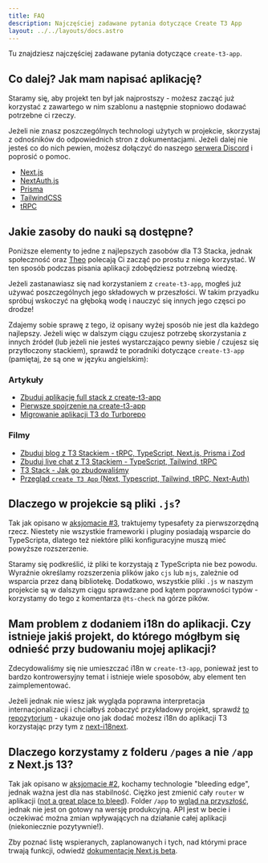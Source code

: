 ```yaml
---
title: FAQ
description: Najczęściej zadawane pytania dotyczące Create T3 App
layout: ../../layouts/docs.astro
---
```


Tu znajdziesz najczęściej zadawane pytania dotyczące  `create-t3-app`.

## Co dalej? Jak mam napisać aplikację?

Staramy się, aby projekt ten był jak najprostszy - możesz zacząć już korzystać z zawartego w nim szablonu a następnie stopniowo dodawać potrzebne ci rzeczy.

Jeżeli nie znasz poszczególnych technologi użytych w projekcie, skorzystaj z odnośników do odpowiednich stron z dokumentacjami. Jeżeli dalej nie jesteś co do nich pewien, możesz dołączyć do naszego [serwera Discord](https://t3.gg/discord) i poprosić o pomoc.

- [Next.js](https://nextjs.org/)
- [NextAuth.js](https://next-auth.js.org)
- [Prisma](https://prisma.io)
- [TailwindCSS](https://tailwindcss.com)
- [tRPC](https://trpc.io)

## Jakie zasoby do nauki są dostępne?

Poniższe elementy to jedne z najlepszych zasobów dla T3 Stacka, jednak społeczność oraz [Theo](https://youtu.be/rzwaaWH0ksk?t=1436) polecają Ci zacząć po prostu z niego korzystać. W ten sposób podczas pisania aplikacji zdobędziesz potrzebną wiedzę.

Jeżeli zastanawiasz się nad korzystaniem z `create-t3-app`, mogłeś już używać poszczególnych jego składowych w przeszłości. W takim przyadku spróbuj wskoczyć na głęboką wodę i nauczyć się innych jego częsci po drodze!

Zdajemy sobie sprawę z tego, iż opisany wyżej sposób nie jest dla każdego najlepszy. Jeżeli więc w dalszym ciągu czujesz potrzebę skorzystania z innych źródeł (lub jeżeli nie jesteś wystarczająco pewny siebie / czujesz się przytłoczony stackiem), sprawdź te poradniki dotyczące `create-t3-app` (pamiętaj, że są one w języku angielskim):

### Artykuły

- [Zbuduj aplikację full stack z create-t3-app](https://www.nexxel.dev/blog/ct3a-guestbook)
- [Pierwsze spojrzenie na create-t3-app](https://dev.to/ajcwebdev/a-first-look-at-create-t3-app-1i8f)
- [Migrowanie aplikacji T3 do Turborepo](https://www.jumr.dev/blog/t3-turbo)

### Filmy

- [Zbuduj blog z T3 Stackiem - tRPC, TypeScript, Next.js, Prisma i Zod](https://www.youtube.com/watch?v=syEWlxVFUrY)
- [Zbuduj live chat z T3 Stackiem - TypeScript, Tailwind, tRPC](https://www.youtube.com/watch?v=dXRRY37MPuk)
- [T3 Stack - Jak go zbudowaliśmy](https://www.youtube.com/watch?v=H-FXwnEjSsI)
- [Przegląd `create T3 App` (Next, Typescript, Tailwind, tRPC, Next-Auth)](https://www.youtube.com/watch?v=VJH8dsPtbeU)

## Dlaczego w projekcie są pliki `.js`?

Tak jak opisano w [aksjomacie #3](/pl/introduction#typesafety-isnt-optional), traktujemy typesafety za pierwszorzędną rzecz. Niestety nie wszystkie frameworki i pluginy posiadają wsparcie do TypeScripta, dlatego też niektóre pliki konfiguracyjne muszą mieć powyższe rozszerzenie.

Staramy się podkreślić, iż pliki te korzystają z TypeScripta nie bez powodu. Wyraźnie określamy rozszerzenia plików jako `cjs` lub `mjs`, zależnie od wsparcia przez daną bibliotekę. Dodatkowo, wszystkie pliki `.js` w naszym projekcie są w dalszym ciągu sprawdzane pod kątem poprawności typów - korzystamy do tego z komentarza `@ts-check` na górze pików.

## Mam problem z dodaniem i18n do aplikacji. Czy istnieje jakiś projekt, do którego mógłbym się odnieść przy budowaniu mojej aplikacji?

Zdecydowaliśmy się nie umieszczać i18n w `create-t3-app`, ponieważ jest to bardzo kontrowersyjny temat i istnieje wiele sposobów, aby element ten zaimplementować.

Jeżeli jednak nie wiesz jak wygląda poprawna interpretacja internacjonalizacji i chciałbyś zobaczyć przykładowy projekt, sprawdź [to repozytorium](https://github.com/juliusmarminge/t3-i18n) - ukazuje ono jak dodać możesz i18n do aplikacji T3 korzystając przy tym z [next-i18next](https://github.com/i18next/next-i18next).

## Dlaczego korzystamy z folderu `/pages` a nie `/app` z Next.js 13?

Tak jak opisano w [aksjomacie #2](/pl/introduction#bleed-responsibly), kochamy technologie "bleeding edge", jednak ważna jest dla nas stabilność. Ciężko jest zmienić cały `router` w aplikacji ([not a great place to bleed](https://youtu.be/mnwUbtieOuI?t=1662)). Folder `/app` to [wgląd na przyszłość](https://youtu.be/rnsC-12PVlM?t=818), jednak nie jest on gotowy na wersję produkcyjną. API jest w becie i oczekiwać można zmian wpływających na działanie całej aplikacji (niekoniecznie pozytywnie!).

Zby poznać listę wspieranych, zaplanowanych i tych, nad którymi prace trwają funkcji, odwiedź [dokumentację Next.js beta](https://beta.nextjs.org/docs/app-directory-roadmap#supported-and-planned-features).
